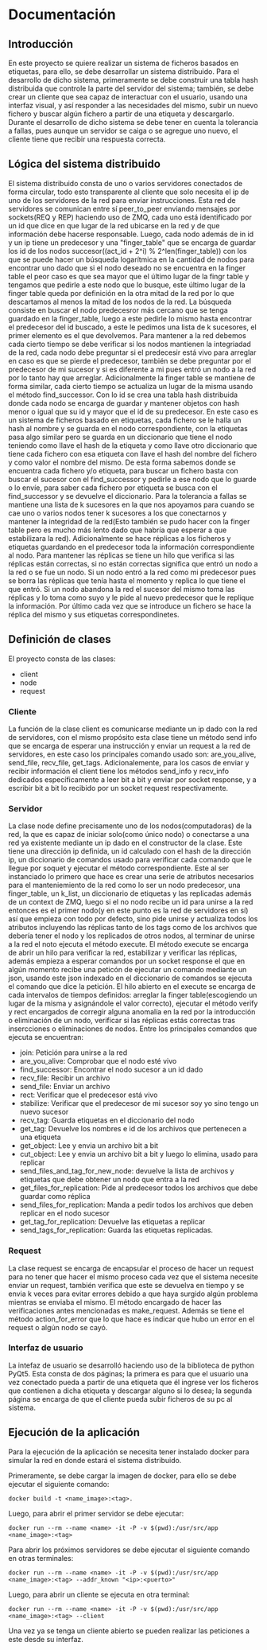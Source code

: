 # Documentación

## Introducción

En este proyecto se quiere realizar un sistema de ficheros basados en etiquetas, para ello,  se debe desarrollar un sistema distribuido. Para el desarrollo de dicho sistema, primeramente se debe construir una tabla hash distribuida que controle la parte del servidor del sistema; también, se debe crear un cliente que sea capaz de interactuar con el usuario, usando una interfaz visual, y así responder a las necesidades del mismo, subir un nuevo fichero y buscar algún fichero a partir de una etiqueta y descargarlo. Durante el desarrollo de dicho sistema se debe tener en cuenta la tolerancia a fallas, pues aunque un servidor se caiga o se agregue uno nuevo, el cliente tiene que recibir una respuesta correcta.

## Lógica del sistema distribuido

El sistema distribuido consta de uno o varios servidores conectados de forma circular, todo esto transparente al cliente que solo necesita el ip de uno de los servidores de la red para enviar instrucciones. Esta red de servidores se comunican entre sí peer_to_peer enviando mensajes por sockets(REQ y REP) haciendo uso de ZMQ, cada uno está identificado por un id que dice en que lugar de la red ubicarse en la red y de que información debe hacerse responsable. Luego, cada nodo además de in id y un ip tiene un predecesor y una "finger_table" que se encarga de guardar los id de los nodos succesor((act_id + 2^i) % 2^len(finger_table)) con los que se puede hacer un búsqueda logarítmica en la cantidad de nodos para encontrar uno dado que si el nodo deseado no se encuentra en la finger table el peor caso es que sea mayor que el último lugar de la fingr table y tengamos que pedirle a este nodo que lo busque, este último lugar de la finger table queda por definición en la otra mitad de la red por lo que descartamos al menos la mitad de los nodos de la red. La búsqueda consiste en buscar el nodo predecesror más cercano que se tenga guardado en la finger_table, luego a este pedirle lo mismo hasta encontrar el predecesor del id buscado, a este le pedimos una lista de k sucesores, el primer elemento es el que devolvemos. Para mantener a la red debemos cada cierto tiempo se debe verificar si los nodos mantienen la integriadad de la red, cada nodo debe preguntar si el predecesir está vivo para arreglar en caso es que se pierde el predecesor, también se debe preguntar por el predecesor de mi sucesor y si es diferente a mi pues entró un nodo a la red por lo tanto hay que arreglar. Adicionalmente la finger table se mantiene de forma similar, cada cierto tiempo se actualiza un lugar de la misma usando el método find_successor. Con lo id se crea una tabla hash distribuida donde cada nodo se encarga de guardar y mantener objetos con hash menor o igual que su id y mayor que el id de su predecesor. En este caso es un sistema de ficheros basado en etiquetas, cada fichero se le halla un hash al nombre y se guarda en el nodo correspondiente, con la etiquetas pasa algo similar pero se guarda en un diccionario que tiene el nodo teniendo como llave el hash de la etiqueta y como llave otro diccionario que tiene cada fichero con esa etiqueta con llave el hash del nombre del fichero y como valor el nombre del mismo. De esta forma sabemos donde se encuentra cada fichero y/o etiqueta, para buscar un fichero basta con buscar el sucesor con el find_successor y pedirle a ese nodo que lo guarde o lo envíe, para saber cada fichero por etiqueta se busca con el find_successor y se devuelve el diccionario. Para la tolerancia a fallas se mantiene una lista de k sucesores en la que nos apoyamos para cuando se cae uno o varios nodos tener k sucesores a los que conectarnos y mantener la integridad de la red(Esto también se pudo hacer con la finger table pero es mucho más lento dado que habría que esperar a que estabilizara la red). Adicionalmente se hace réplicas a los ficheros y etiquetas guardando en el predecesor toda la información correspondiente al nodo. Para mantener las réplicas se tiene un hilo que verifica si las réplicas están correctas, si no están correctas significa que entró un nodo a la red o se fue un nodo. Si un nodo entró a la red como mi predecesor pues se borra las réplicas que tenía hasta el momento y replica lo que tiene el que entró. Si un nodo abandona la red el sucesor del mismo toma las réplicas y lo toma como suyo y le pide al nuevo predecesor que le replique la información. Por último cada vez que se introduce un fichero se hace la réplica del mismo y sus etiquetas correspondinetes.

## Definición de clases

El proyecto consta de las clases:
- client
- node
- request

### Cliente
La función de la clase client es comunicarse mediante un ip dado con la red de servidores, con el mismo propósito esta clase tiene un método send info que se encarga de esperar una instrucción y enviar un request a la red de servidores, en este caso los principales comando usado son: are_you_alive, send_file, recv_file, get_tags. Adicionalemente, para los casos de enviar y recibir información el client tiene los métodos send_info y recv_info dedicados específicamente a leer bit a bit y enviar por socket response, y a escribir bit a bit lo recibido por un socket request respectivamente.

### Servidor
La clase node define precisamente uno de los nodos(computadoras) de la red, la que es capaz de iniciar solo(como único nodo) o conectarse a una red ya existente mediante un ip dado en el constructor de la clase. Este tiene una dirección ip definida, un id calculado con el hash de la dirección ip, un diccionario de comandos usado para verificar cada comando que le llegue por soquet y ejecutar el método correspondiente. Este al ser instanciado lo primero que hace es crear una serie de atributos necesarios para el manteniemiento de la red como lo ser un nodo predecesor, una finger_table, un k_list, un diccionario de etiquetas y las replicadas además de un context de ZMQ, luego si el no nodo recibe un id para unirse a la red entonces es el primer nodo(y en este punto es la red de servidores en sí) así que empieza con todo por defecto, sino pide unirse y actualiza todos los atributos incluyendo las réplicas tanto de los tags como de los archivos que debería tener el nodo y los replicados de otros nodos, al terminar de unirse a la red el noto ejecuta el método execute. El método execute se encarga de abrir un hilo para verificar la red, estabilizar y verificar las réplicas, además empieza a esperar comandos por un socket response el que en algún momento recibe una peticón de ejecutar un comando mediante un json, usando este json indexado en el diccionario de comandos se ejecuta el comando que dice la petición. El hilo abierto en el execute se encarga de cada intervalos de tiempos definidos: arreglar la finger table(escogiendo un lugar de la misma y asignándole el valor correcto), ejecutar el método verify y rect encargados de corregir alguna anomalía en la red por la introducción o eliminación de un nodo, verificar si las réplicas estás correctas tras insercciones o eliminaciones de nodos. Entre los principales comandos que ejecuta se encuentran: 
- join: Petición para unirse a la red
- are_you_alive: Comprobar que el nodo esté vivo
- find_successor: Encontrar el nodo sucesor a un id dado
- recv_file: Recibir un archivo 
- send_file: Enviar un archivo
- rect: Verificar que el predecesor está vivo
- stabilize: Verificar que el predecesor de mi sucesor soy yo sino tengo un nuevo sucesor
- recv_tag: Guarda etiquetas en el diccionario del nodo
- get_tag: Devuelve los nombres e id de los archivos que pertenecen a una etiqueta
- get_object: Lee y envia un archivo bit a bit
- cut_object: Lee y envia un archivo bit a bit y luego lo elimina, usado para replicar
- send_files_and_tag_for_new_node: devuelve la lista de archivos y etiquetas que debe obtener un nodo que entra a la red
- get_files_for_replication: Pide al predecesor todos los archivos que debe guardar como réplica
- send_files_for_replication: Manda a pedir todos los archivos que deben replicar en el nodo sucesor
- get_tag_for_replication: Devuelve las etiquetas a replicar
- send_tags_for_replication: Guarda las etiquetas replicadas.

### Request

La clase request se encarga de encapsular el proceso de hacer un request para no tener que hacer el mismo proceso cada vez que el sistema necesite enviar un request, también verifica que este se devuelva en tiempo y se envia k veces para evitar errores debido a que haya surgido algún problema mientras se enviaba el mismo. El método encargado de hacer las verificaciones antes mencionadas es make_request. Además se tiene el método action_for_error que lo que hace es indicar que hubo un error en el request o algún nodo se cayó.


### Interfaz de usuario

La intefaz de usuario se desarrolló haciendo uso de la biblioteca de python PyQt5. Esta consta de dos páginas; la primera es para que el usuario una vez conectado pueda a partir de una etiqueta que él ingrese ver los ficheros que contienen a dicha etiqueta y descargar alguno si lo desea; la segunda página se encarga de que el cliente pueda subir ficheros de su pc al sistema.

## Ejecución de la aplicación

Para la ejecución de la aplicación se necesita tener instalado docker para simular la red en donde estará el sistema distribuido.

Primeramente, se debe cargar la imagen de docker, para ello se debe ejecutar el siguiente comando:

```
docker build -t <name_image>:<tag>.
```

Luego, para abrir el primer servidor se debe ejecutar:

```
docker run --rm --name <name> -it -P -v $(pwd):/usr/src/app <name_image>:<tag>
```
Para abrir los próximos servidores se debe ejecutar el siguiente comando en otras terminales:

```
docker run --rm --name <name> -it -P -v $(pwd):/usr/src/app <name_image>:<tag> --addr_known "<ip>:<puerto>"
```
Luego, para abrir un cliente se ejecuta en otra terminal:

```
docker run --rm --name <name> -it -P -v $(pwd):/usr/src/app <name_image>:<tag> --client
```
Una vez ya se tenga un cliente abierto se pueden realizar las peticiones a este desde su interfaz.